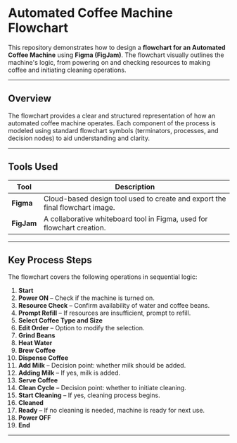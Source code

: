 #  Automated Coffee Machine Flowchart

This repository demonstrates how to design a **flowchart for an Automated Coffee Machine** using **Figma (FigJam)**. The flowchart visually outlines the machine's logic, from powering on and checking resources to making coffee and initiating cleaning operations.

---

##  Overview

The flowchart provides a clear and structured representation of how an automated coffee machine operates. Each component of the process is modeled using standard flowchart symbols (terminators, processes, and decision nodes) to aid understanding and clarity.

---

##  Tools Used

| Tool            | Description                                                                 |
|-----------------|-----------------------------------------------------------------------------|
| **Figma**       | Cloud-based design tool used to create and export the final flowchart image. |
| **FigJam**      | A collaborative whiteboard tool in Figma, used for flowchart creation.       |

---

##  Key Process Steps

The flowchart covers the following operations in sequential logic:

1. **Start**
2. **Power ON** – Check if the machine is turned on.
3. **Resource Check** – Confirm availability of water and coffee beans.
4. **Prompt Refill** – If resources are insufficient, prompt to refill.
5. **Select Coffee Type and Size**
6. **Edit Order** – Option to modify the selection.
7. **Grind Beans**
8. **Heat Water**
9. **Brew Coffee**
10. **Dispense Coffee**
11. **Add Milk** – Decision point: whether milk should be added.
12. **Adding Milk** – If yes, milk is added.
13. **Serve Coffee**
14. **Clean Cycle** – Decision point: whether to initiate cleaning.
15. **Start Cleaning** – If yes, cleaning process begins.
16. **Cleaned**
17. **Ready** – If no cleaning is needed, machine is ready for next use.
18. **Power OFF**
19. **End**

---
